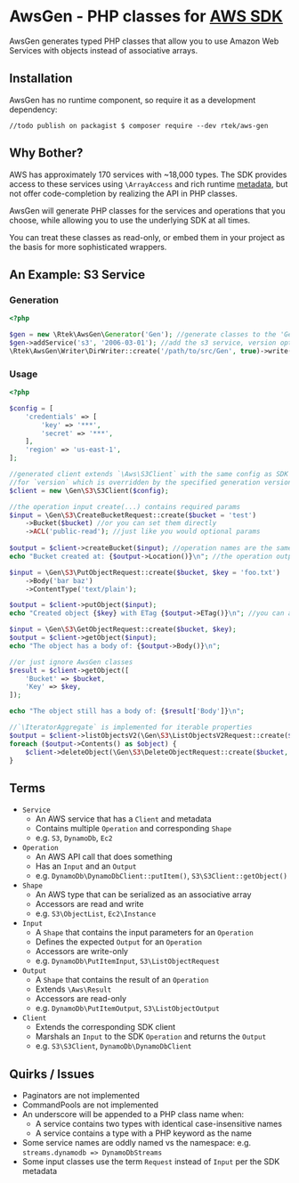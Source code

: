 # AwsGen - PHP classes for [AWS SDK](https://github.com/aws/aws-sdk-php)

AwsGen generates typed PHP classes that allow you to use Amazon Web Services 
with objects instead of associative arrays.

## Installation
AwsGen has no runtime component, so require it as a development dependency:
```
//todo publish on packagist $ composer require --dev rtek/aws-gen
```

## Why Bother?

AWS has approximately 170 services with ~18,000 types. The SDK provides access 
to these services using `\ArrayAccess` and rich runtime [metadata](https://github.com/aws/aws-sdk-php/tree/master/src/data), 
but not offer code-completion by realizing the API in PHP classes.

AwsGen will generate PHP classes for the services and operations that 
you choose, while allowing you to use the underlying SDK at all times. 

You can treat these classes as read-only, or embed them in your project
as the basis for more sophisticated wrappers.

## An Example: S3 Service
### Generation
```php
<?php

$gen = new \Rtek\AwsGen\Generator('Gen'); //generate classes to the 'Gen' namespace
$gen->addService('s3', '2006-03-01'); //add the s3 service, version optional
\Rtek\AwsGen\Writer\DirWriter::create('/path/to/src/Gen', true)->write($gen);
```
### Usage
```php
<?php 

$config = [
    'credentials' => [
        'key' => '***',
        'secret' => '***',
    ],
    'region' => 'us-east-1', 
];

//generated client extends `\Aws\S3Client` with the same config as SDK except
//for `version` which is overridden by the specified generation version
$client = new \Gen\S3\S3Client($config); 

//the operation input create(...) contains required params
$input = \Gen\S3\CreateBucketRequest::create($bucket = 'test') 
    ->Bucket($bucket) //or you can set them directly
    ->ACL('public-read'); //just like you would optional params
    
$output = $client->createBucket($input); //operation names are the same as SDK
echo "Bucket created at: {$output->Location()}\n"; //the operation output has getters that match the SDK 

$input = \Gen\S3\PutObjectRequest::create($bucket, $key = 'foo.txt')
    ->Body('bar baz')
    ->ContentType('text/plain');

$output = $client->putObject($input);
echo "Created object {$key} with ETag {$output->ETag()}\n"; //you can also use `$output['ETag']`

$input = \Gen\S3\GetObjectRequest::create($bucket, $key);
$output = $client->getObject($input);
echo "The object has a body of: {$output->Body()}\n";

//or just ignore AwsGen classes
$result = $client->getObject([
    'Bucket' => $bucket,
    'Key' => $key,
]);

echo "The object still has a body of: {$result['Body']}\n";

//`\IteratorAggregate` is implemented for iterable properties
$output = $client->listObjectsV2(\Gen\S3\ListObjectsV2Request::create($bucket));
foreach ($output->Contents() as $object) {
    $client->deleteObject(\Gen\S3\DeleteObjectRequest::create($bucket, $object->getKey()));
}
```

## Terms

* `Service`
    * An AWS service that has a `Client` and metadata
    * Contains multiple `Operation` and corresponding `Shape`
    * e.g. `S3`, `DynamoDb`, `Ec2`
* `Operation`
    * An AWS API call that does something
    * Has an `Input` and an `Output`
    * e.g. `DynamoDb\DynamoDbClient::putItem()`, `S3\S3Client::getObject()`
* `Shape`
    * An AWS type that can be serialized as an associative array
    * Accessors are read and write
    * e.g. `S3\ObjectList`, `Ec2\Instance`
* `Input`
    * A `Shape` that contains the input parameters for an `Operation`
    * Defines the expected `Output` for an `Operation`
    * Accessors are write-only
    * e.g. `DynamoDb\PutItemInput`, `S3\ListObjectRequest`
* `Output`
    * A `Shape` that contains the result of an `Operation`
    * Extends `\Aws\Result`
    * Accessors are read-only
    * e.g. `DynamoDb\PutItemOutput`, `S3\ListObjectOutput`
* `Client`
    * Extends the corresponding SDK client
    * Marshals an `Input` to the SDK `Operation` and returns the `Output`
    * e.g. `S3\S3Client`, `DynamoDb\DynamoDbClient`
    
## Quirks / Issues

* Paginators are not implemented
* CommandPools are not implemented
* An underscore will be appended to a PHP class name when:
    * A service contains two types with identical case-insensitive names
    * A service contains a type with a PHP keyword as the name
* Some service names are oddly named vs the namespace: e.g. `streams.dynamodb => DynamoDbStreams`
* Some input classes use the term `Request` instead of `Input` per the SDK metadata

